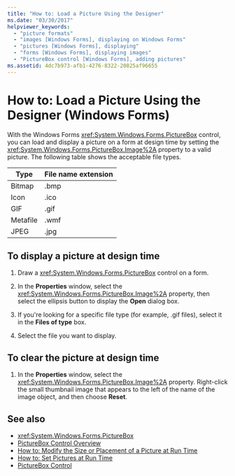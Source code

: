 ```yaml
---
title: "How to: Load a Picture Using the Designer"
ms.date: "03/30/2017"
helpviewer_keywords:
  - "picture formats"
  - "images [Windows Forms], displaying on Windows Forms"
  - "pictures [Windows Forms], displaying"
  - "forms [Windows Forms], displaying images"
  - "PictureBox control [Windows Forms], adding pictures"
ms.assetid: 4dc7b973-afb1-4276-8322-20825af96655
---
```

# How to: Load a Picture Using the Designer (Windows Forms)

With the Windows Forms <xref:System.Windows.Forms.PictureBox> control, you can load and display a picture on a form at design time by setting the <xref:System.Windows.Forms.PictureBox.Image%2A> property to a valid picture. The following table shows the acceptable file types.

|Type|File name extension|
|---|---|
|Bitmap|.bmp|
|Icon|.ico|
|GIF|.gif|
|Metafile|.wmf|
|JPEG|.jpg|

## To display a picture at design time

1. Draw a <xref:System.Windows.Forms.PictureBox> control on a form.

2. In the **Properties** window, select the <xref:System.Windows.Forms.PictureBox.Image%2A> property, then select the ellipsis button to display the **Open** dialog box.

3. If you're looking for a specific file type (for example, .gif files), select it in the **Files of type** box.

4. Select the file you want to display.

## To clear the picture at design time

1. In the **Properties** window, select the <xref:System.Windows.Forms.PictureBox.Image%2A> property. Right-click the small thumbnail image that appears to the left of the name of the image object, and then choose **Reset**.

## See also

- <xref:System.Windows.Forms.PictureBox>
- [PictureBox Control Overview](picturebox-control-overview-windows-forms.md)
- [How to: Modify the Size or Placement of a Picture at Run Time](how-to-modify-the-size-or-placement-of-a-picture-at-run-time-windows-forms.md)
- [How to: Set Pictures at Run Time](how-to-set-pictures-at-run-time-windows-forms.md)
- [PictureBox Control](picturebox-control-windows-forms.md)
